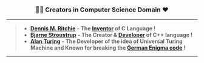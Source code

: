 ### <p align="center"> 👨‍💻 Creators in Computer Science Domain ❤ </p>

-----------------------------------------------------

> * [**Dennis M. Ritchie**](https://www.britannica.com/biography/Dennis-M-Ritchie) **- The [Inventor](https://www.youtube.com/watch?v=g3jOJfrOknA) of C Language !** 
> * [**Bjarne Stroustrup**](https://en.wikipedia.org/wiki/Bjarne_Stroustrup) **- The Creator & [Developer](https://www.youtube.com/watch?v=JBjjnqG0BP8) of C++ language !** 
> * [**Alan Turing**](https://www.britannica.com/biography/Alan-Turing) **- The Developer of the idea of Universal Turing Machine and Known for breaking the [German Enigma code](https://www.youtube.com/watch?v=mXZNayEPFKc) !**
-----------------------------------------------------
